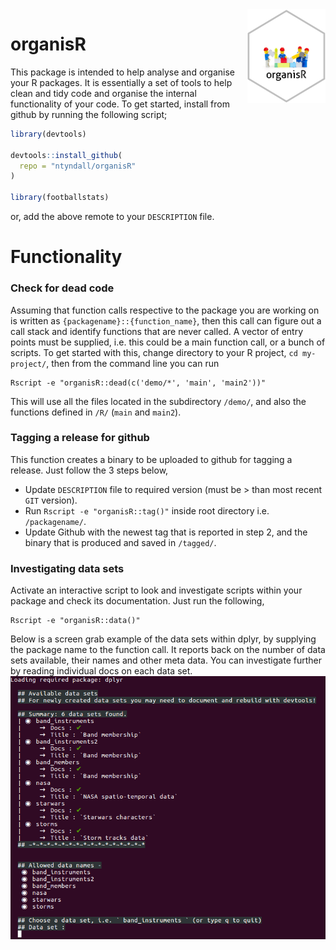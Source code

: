 <img align="right" width="125" height="150" src="https://raw.githubusercontent.com/ntyndall/organisR/master/images/sticker.png">


# organisR
This package is intended to help analyse and organise your R packages. It is essentially a set of tools to help clean and tidy code and organise the internal functionality of your code. To get started, install from github by running the following script;
```r
library(devtools)

devtools::install_github(
  repo = "ntyndall/organisR"
)

library(footballstats)
```
or, add the above remote to your `DESCRIPTION` file.

# Functionality
### Check for dead code
Assuming that function calls respective to the package you are working on is written as `{packagename}::{function_name}`, then this call can figure out a call stack and identify functions that are never called. A vector of entry points must be supplied, i.e. this could be a main function call, or a bunch of scripts. To get started with this, change directory to your R project, `cd my-project/`, then from the command line you can run
```shell
Rscript -e "organisR::dead(c('demo/*', 'main', 'main2'))"
```
This will use all the files located in the subdirectory `/demo/`, and also the functions defined in `/R/` (`main` and `main2`).

### Tagging a release for github
This function creates a binary to be uploaded to github for tagging a release. Just follow the 3 steps below,
  - Update `DESCRIPTION` file to required version (must be > than most recent `GIT` version).
  - Run `Rscript -e "organisR::tag()"` inside root directory i.e. `/packagename/`.
  - Update Github with the newest tag that is reported in step 2, and the binary that is produced and saved in `/tagged/`.

### Investigating data sets
Activate an interactive script to look and investigate scripts within your package and check its documentation. Just run the following,
```shell
Rscript -e "organisR::data()"
```

Below is a screen grab example of the data sets within dplyr, by supplying the package name to the function call. It reports back on the number of data sets available, their names and other meta data. You can investigate further by reading individual docs on each data set.
![dplyr example](https://github.com/ntyndall/organisR/blob/master/images/data-screen.png)

